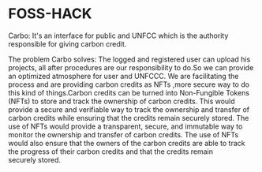 # FOSS-HACK
Carbo:
It's an interface for public and UNFCC which is the authority responsible for giving carbon credit.


The problem Carbo solves:
The logged and registered user can upload his projects, all after procedures are our responsibility to do.So we can provide an optimized atmosphere for user and UNFCCC. We are facilitating the process and are providing carbon credits as NFTs ,more secure way to do this kind of things.Carbon credits can be turned into Non-Fungible Tokens (NFTs) to store and track the ownership of carbon credits. This would provide a secure and verifiable way to track the ownership and transfer of carbon credits while ensuring that the credits remain securely stored. The use of NFTs would provide a transparent, secure, and immutable way to monitor the ownership and transfer of carbon credits. The use of NFTs would also ensure that the owners of the carbon credits are able to track the progress of their carbon credits and that the credits remain securely stored.

